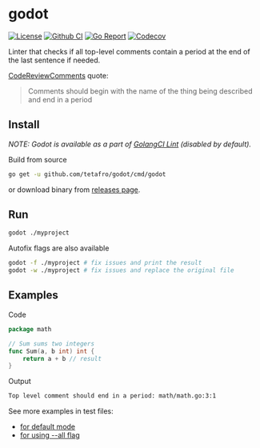 # godot

[![License](http://img.shields.io/badge/license-MIT-green.svg?style=flat)](https://raw.githubusercontent.com/tetafro/godot/master/LICENSE)
[![Github CI](https://img.shields.io/github/workflow/status/tetafro/godot/Test)](https://github.com/tetafro/godot/actions?query=workflow%3ATest)
[![Go Report](https://goreportcard.com/badge/github.com/tetafro/godot)](https://goreportcard.com/report/github.com/tetafro/godot)
[![Codecov](https://codecov.io/gh/tetafro/godot/branch/master/graph/badge.svg)](https://codecov.io/gh/tetafro/godot)

Linter that checks if all top-level comments contain a period at the
end of the last sentence if needed.

[CodeReviewComments](https://github.com/golang/go/wiki/CodeReviewComments#comment-sentences) quote:

> Comments should begin with the name of the thing being described
> and end in a period

## Install

*NOTE: Godot is available as a part of [GolangCI Lint](https://github.com/golangci/golangci-lint)
(disabled by default).*

Build from source

```sh
go get -u github.com/tetafro/godot/cmd/godot
```

or download binary from [releases page](https://github.com/tetafro/godot/releases).

## Run

```sh
godot ./myproject
```

Autofix flags are also available

```sh
godot -f ./myproject # fix issues and print the result
godot -w ./myproject # fix issues and replace the original file
```

## Examples

Code

```go
package math

// Sum sums two integers
func Sum(a, b int) int {
    return a + b // result
}
```

Output

```sh
Top level comment should end in a period: math/math.go:3:1
```

See more examples in test files:
- [for default mode](testdata/default/in/main.go)
- [for using --all flag](testdata/checkall/in/main.go)
